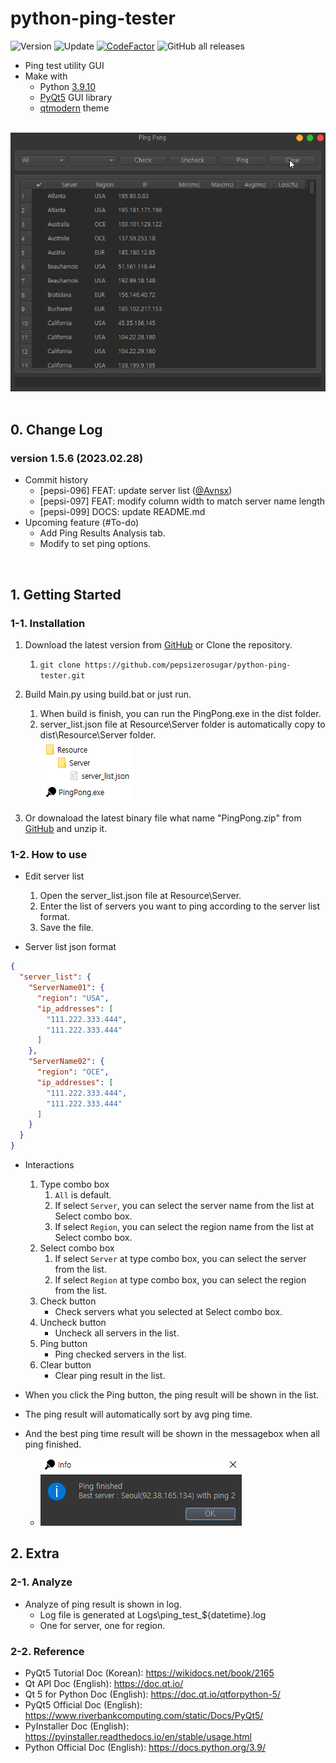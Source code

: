 # python-ping-tester

![Version](https://img.shields.io/badge/Version-1.5.6-green)
![Update](https://img.shields.io/badge/Update-2023.02.28-blue)
[![CodeFactor](https://www.codefactor.io/repository/github/pepsizerosugar/python-ping-tester/badge)](https://www.codefactor.io/repository/github/pepsizerosugar/python-ping-tester)
![GitHub all releases](https://img.shields.io/github/downloads/pepsizerosugar/python-ping-tester/total?color=orange)

* Ping test utility GUI
* Make with
    * Python [3.9.10](https://www.python.org/downloads/release/python-3910/)
    * [PyQt5](https://github.com/PyQt5) GUI library
    * [qtmodern](https://github.com/gmarull/qtmodern) theme

<br>
<img src="./Resource/Img/demo.gif" alt="">
<br><br>

## 0. Change Log

### version 1.5.6 (2023.02.28)

* Commit history
  * [pepsi-096] FEAT: update server list ([@Avnsx](https://github.com/Avnsx))
  * [pepsi-097] FEAT: modify column width to match server name length
  * [pepsi-099] DOCS: update README.md
* Upcoming feature (#To-do)
  * Add Ping Results Analysis tab.
  * Modify to set ping options.

<br>

## 1. Getting Started

### 1-1. Installation

1. Download the latest version from [GitHub](https://github.com/pepsizerosugar/python-ping-tester/releases) or Clone
   the repository.
    1. ```git clone https://github.com/pepsizerosugar/python-ping-tester.git```

2. Build Main.py using build.bat or just run.
    1. When build is finish, you can run the PingPong.exe in the dist folder.
    2. server_list.json file at Resource\Server folder is automatically copy to dist\Resource\Server folder.
       <br>
       <img src="./Resource/Img/program_when_build_finished.PNG" alt="">
3. Or downaload the latest binary file what name "PingPong.zip"
   from [GitHub](https://github.com/pepsizerosugar/python-ping-tester/releases) and unzip it.

### 1-2. How to use

* Edit server list
    1. Open the server_list.json file at Resource\Server.
    2. Enter the list of servers you want to ping according to the server list format.
    3. Save the file.

* Server list json format

```json
{
  "server_list": {
    "ServerName01": {
      "region": "USA",
      "ip_addresses": [
        "111.222.333.444",
        "111.222.333.444"
      ]
    },
    "ServerName02": {
      "region": "OCE",
      "ip_addresses": [
        "111.222.333.444",
        "111.222.333.444"
      ]
    }
  }
}
```

* Interactions
    1. Type combo box
        1. ```All``` is default.
        2. If select ```Server```, you can select the server name from the list at Select combo box.
        3. If select ```Region```, you can select the region name from the list at Select combo box.
    2. Select combo box
        1. If select ```Server``` at type combo box, you can select the server from the list.
        2. If select ```Region``` at type combo box, you can select the region from the list.
    3. Check button
        * Check servers what you selected at Select combo box.
    4. Uncheck button
        * Uncheck all servers in the list.
    5. Ping button
        * Ping checked servers in the list.
    6. Clear button
        * Clear ping result in the list.

* When you click the Ping button, the ping result will be shown in the list.
* The ping result will automatically sort by avg ping time.
* And the best ping time result will be shown in the messagebox when all ping finished.
    * <img src="./Resource/Img/messagebox_when_ping_finished.PNG" alt="">

## 2. Extra

### 2-1. Analyze

* Analyze of ping result is shown in log.
    * Log file is generated at Logs\ping_test_${datetime}.log
    * One for server, one for region.

### 2-2. Reference

* PyQt5 Tutorial Doc (Korean): https://wikidocs.net/book/2165
* Qt API Doc (English): https://doc.qt.io/
* Qt 5 for Python Doc (English): https://doc.qt.io/qtforpython-5/
* PyQt5 Official Doc (English): https://www.riverbankcomputing.com/static/Docs/PyQt5/
* PyInstaller Doc (English): https://pyinstaller.readthedocs.io/en/stable/usage.html
* Python Official Doc (English): https://docs.python.org/3.9/
